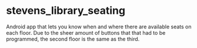 # stevens_library_seating
Android app that lets you know when and where there are available seats on each floor. Due to the sheer amount of buttons that that had to be programmed, the second floor is the same as the third. 
